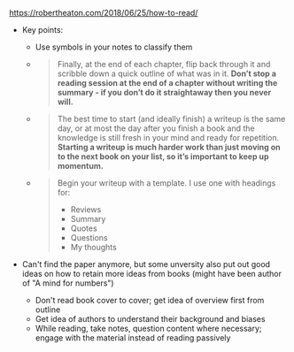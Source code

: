 https://robertheaton.com/2018/06/25/how-to-read/

- Key points:

  - Use symbols in your notes to classify them

  - > Finally, at the end of each chapter, flip back through it and scribble down a quick outline of what was in it. **Don’t stop a reading session at the end of a chapter without writing the summary - if you don’t do it straightaway then you never will.**

  - >  The best time to start (and ideally finish) a writeup is the same day, or at most the day after you finish a book and the knowledge is still fresh in your mind and ready for repetition. **Starting a writeup is much harder work than just moving on to the next book on your list, so it’s important to keep up momentum.**

  - > Begin your writeup with a template. I use one with headings for:
    >
    > - Reviews
    > - Summary
    > - Quotes
    > - Questions
    > - My thoughts



- Can't find the paper anymore, but some unversity also put out good ideas on how to retain more ideas from books (might have been author of "A mind for numbers")
  - Don't read book cover to cover; get idea of overview first from outline
  - Get idea of authors to understand their background and biases
  - While reading, take notes, question content where necessary; engage with the material instead of reading passively

